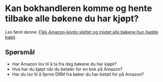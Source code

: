 Kan bokhandleren komme og hente tilbake alle bøkene du har kjøpt?
=================================================================

Les først denne:
[Fikk Amazon-konto slettet og mistet alle bøkene hun hadde kjøpt](http://www.nrk.no/kultur/mistet-alle-kindle-bokene-1.8367977).

Spørsmål
--------
* Har Amazon lov til å ta fra deg bøkene du har kjøpt?
* Hva har du kjøpt når du betaler for en bok på Amazon?
* Har du lov til å fjerne DRM fra bøker du har betalt for på Amazon?
